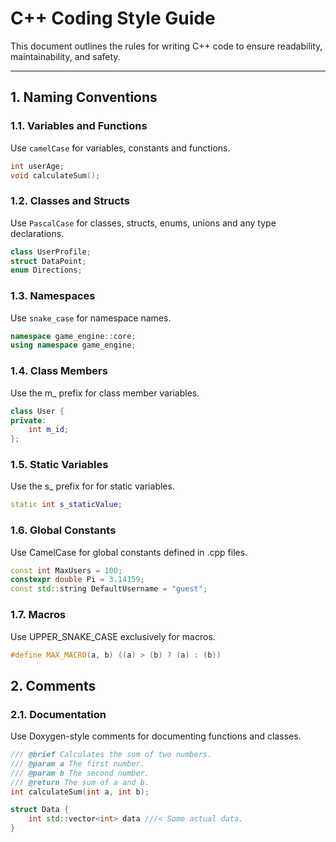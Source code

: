 # C++ Coding Style Guide

This document outlines the rules for writing C++ code to ensure readability, maintainability, and safety.

---

## 1. Naming Conventions

### 1.1. Variables and Functions
Use `camelCase` for variables, constants and functions.

```cpp
int userAge;
void calculateSum();
```

### 1.2. Classes and Structs
Use `PascalCase` for classes, structs, enums, unions and any type declarations.

```cpp
class UserProfile;
struct DataPoint;
enum Directions;
```

### 1.3. Namespaces
Use `snake_case` for namespace names.

```cpp
namespace game_engine::core;
using namespace game_engine;
```

### 1.4. Class Members
Use the m_ prefix for class member variables.

```cpp
class User {
private:
    int m_id;
};
```

### 1.5. Static Variables
Use the s_ prefix for for static variables.

```cpp
static int s_staticValue;
```

### 1.6. Global Constants
Use CamelCase for global constants defined in .cpp files.

```cpp
const int MaxUsers = 100;
constexpr double Pi = 3.14159;
const std::string DefaultUsername = "guest";
```

### 1.7. Macros
Use UPPER_SNAKE_CASE exclusively for macros.

```cpp
#define MAX_MACRO(a, b) ((a) > (b) ? (a) : (b))
```

## 2. Comments
### 2.1. Documentation
Use Doxygen-style comments for documenting functions and classes.

```cpp
/// @brief Calculates the sum of two numbers.
/// @param a The first number.
/// @param b The second number.
/// @return The sum of a and b.
int calculateSum(int a, int b);

struct Data {
    int std::vector<int> data ///< Some actual data.
}
```

